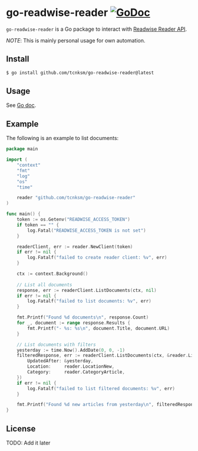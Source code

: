# go-readwise-reader [![GoDoc](https://pkg.go.dev/badge/github.com/tcnksm/go-readwise-reader.svg)](https://pkg.go.dev/github.com/tcnksm/go-readwise-reader)

`go-readwise-reader` is a Go package to interact with [Readwise Reader API](https://readwise.io/reader_api).

*NOTE*: This is mainly personal usage for own automation.


## Install

```bash
$ go install github.com/tcnksm/go-readwise-reader@latest
```

## Usage 

See [Go doc](https://pkg.go.dev/github.com/tcnksm/go-readwise-reader). 

## Example

The following is an example to list documents:

```go
package main

import (
	"context"
	"fmt"
	"log"
	"os"
	"time"

	reader "github.com/tcnksm/go-readwise-reader"
)

func main() {
	token := os.Getenv("READWISE_ACCESS_TOKEN")
	if token == "" {
		log.Fatal("READWISE_ACCESS_TOKEN is not set")
	}

	readerClient, err := reader.NewClient(token)
	if err != nil {
		log.Fatalf("failed to create reader client: %v", err)
	}

	ctx := context.Background()
	
	// List all documents
	response, err := readerClient.ListDocuments(ctx, nil)
	if err != nil {
		log.Fatalf("failed to list documents: %v", err)
	}

	fmt.Printf("Found %d documents\n", response.Count)
	for _, document := range response.Results {
		fmt.Printf("- %s: %s\n", document.Title, document.URL)
	}

	// List documents with filters
	yesterday := time.Now().AddDate(0, 0, -1)
	filteredResponse, err := readerClient.ListDocuments(ctx, &reader.ListDocumentsOptions{
		UpdatedAfter: &yesterday,
		Location:     reader.LocationNew,
		Category:     reader.CategoryArticle,
	})
	if err != nil {
		log.Fatalf("failed to list filtered documents: %v", err)
	}

	fmt.Printf("Found %d new articles from yesterday\n", filteredResponse.Count)
}
```


## License

TODO: Add it later
